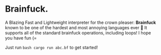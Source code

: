 # Brainfuck.

A Blazing Fast and Lightweight interpreter for the crown pleaser: **Brainfuck** known to be one of the hardest and most annoying languages ever 👀
 It supports all of the standard brainfuck operations, including loops! I hope you have fun (=

 Just run ```bash cargo run abc.bf``` to get started!
